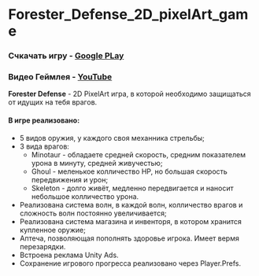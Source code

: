 # Forester_Defense_2D_pixelArt_game

### Счкачать игру - [Google PLay](https://play.google.com/store/apps/details?id=com.Plasty_Game3s.ForesterDefence)
### Видео Геймлея - [YouTube](https://www.youtube.com/watch?v=U2ozqE3oVMU)

**Forester Defense** - 2D PixelArt игра, в которой необходимо защищаться от идущих на тебя врагов.

#### В игре реализовано:
- 5 видов оружия, у каждого своя механника стрельбы;
- 3 вида врагов:
  - Minotaur - обладаете средней скорость, средним показателем урона в минуту, средней живучестью;
  - Ghoul - меленькое колличество HP, но большая скорость передвижения и урон;
  - Skeleton - долго живёт, медленно передвигается и наносит небольшое колличество урона.
- Реализована система волн, в каждой волн, колличество врагов и сложность волн постоянно увеличивается;
- Реализована система магазина и инвенторя, в котором хранится купленное оружие;
- Аптеча, позволяющая пополнять здоровье игрока. Имеет вермя перезарядки.
- Встроена реклама Unity Ads.
- Сохранение игрового прогресса реализовано через Player.Prefs.
